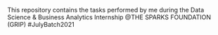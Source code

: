 This repository contains the tasks performed by me during the Data Science & Business Analytics Internship @THE SPARKS FOUNDATION (GRIP) #JulyBatch2021
